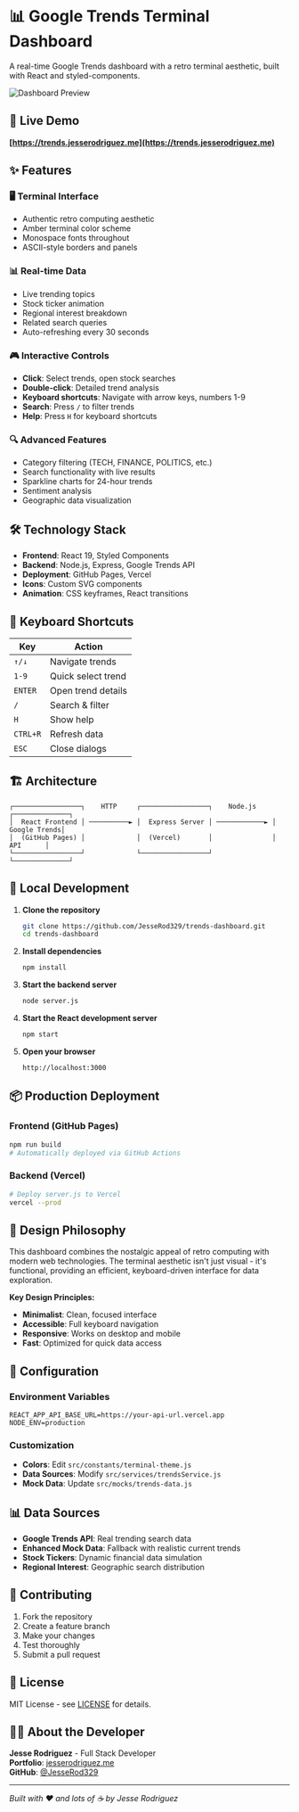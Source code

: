# 📊 Google Trends Terminal Dashboard

A real-time Google Trends dashboard with a retro terminal aesthetic, built with React and styled-components.

![Dashboard Preview](https://trends.jesserodriguez.me/preview.png)

## 🚀 Live Demo

**[https://trends.jesserodriguez.me](https://trends.jesserodriguez.me)**

## ✨ Features

### 🖥️ Terminal Interface
- Authentic retro computing aesthetic
- Amber terminal color scheme
- Monospace fonts throughout
- ASCII-style borders and panels

### 📊 Real-time Data
- Live trending topics
- Stock ticker animation
- Regional interest breakdown
- Related search queries
- Auto-refreshing every 30 seconds

### 🎮 Interactive Controls
- **Click**: Select trends, open stock searches
- **Double-click**: Detailed trend analysis
- **Keyboard shortcuts**: Navigate with arrow keys, numbers 1-9
- **Search**: Press `/` to filter trends
- **Help**: Press `H` for keyboard shortcuts

### 🔍 Advanced Features
- Category filtering (TECH, FINANCE, POLITICS, etc.)
- Search functionality with live results
- Sparkline charts for 24-hour trends
- Sentiment analysis
- Geographic data visualization

## 🛠️ Technology Stack

- **Frontend**: React 19, Styled Components
- **Backend**: Node.js, Express, Google Trends API
- **Deployment**: GitHub Pages, Vercel
- **Icons**: Custom SVG components
- **Animation**: CSS keyframes, React transitions

## 🎯 Keyboard Shortcuts

| Key | Action |
|-----|--------|
| `↑/↓` | Navigate trends |
| `1-9` | Quick select trend |
| `ENTER` | Open trend details |
| `/` | Search & filter |
| `H` | Show help |
| `CTRL+R` | Refresh data |
| `ESC` | Close dialogs |

## 🏗️ Architecture

```
┌─────────────────┐    HTTP     ┌─────────────────┐    Node.js    ┌──────────────┐
│  React Frontend │ ──────────► │  Express Server │ ────────────► │ Google Trends│
│  (GitHub Pages) │             │  (Vercel)       │               │     API      │
└─────────────────┘             └─────────────────┘               └──────────────┘
```

## 🚀 Local Development

1. **Clone the repository**
   ```bash
   git clone https://github.com/JesseRod329/trends-dashboard.git
   cd trends-dashboard
   ```

2. **Install dependencies**
   ```bash
   npm install
   ```

3. **Start the backend server**
   ```bash
   node server.js
   ```

4. **Start the React development server**
   ```bash
   npm start
   ```

5. **Open your browser**
   ```
   http://localhost:3000
   ```

## 📦 Production Deployment

### Frontend (GitHub Pages)
```bash
npm run build
# Automatically deployed via GitHub Actions
```

### Backend (Vercel)
```bash
# Deploy server.js to Vercel
vercel --prod
```

## 🎨 Design Philosophy

This dashboard combines the nostalgic appeal of retro computing with modern web technologies. The terminal aesthetic isn't just visual - it's functional, providing an efficient, keyboard-driven interface for data exploration.

**Key Design Principles:**
- **Minimalist**: Clean, focused interface
- **Accessible**: Full keyboard navigation
- **Responsive**: Works on desktop and mobile
- **Fast**: Optimized for quick data access

## 🔧 Configuration

### Environment Variables
```env
REACT_APP_API_BASE_URL=https://your-api-url.vercel.app
NODE_ENV=production
```

### Customization
- **Colors**: Edit `src/constants/terminal-theme.js`
- **Data Sources**: Modify `src/services/trendsService.js`
- **Mock Data**: Update `src/mocks/trends-data.js`

## 📊 Data Sources

- **Google Trends API**: Real trending search data
- **Enhanced Mock Data**: Fallback with realistic current trends
- **Stock Tickers**: Dynamic financial data simulation
- **Regional Interest**: Geographic search distribution

## 🤝 Contributing

1. Fork the repository
2. Create a feature branch
3. Make your changes
4. Test thoroughly
5. Submit a pull request

## 📄 License

MIT License - see [LICENSE](LICENSE) for details.

## 👨‍💻 About the Developer

**Jesse Rodriguez** - Full Stack Developer  
**Portfolio**: [jesserodriguez.me](https://jesserodriguez.me)  
**GitHub**: [@JesseRod329](https://github.com/JesseRod329)

---

*Built with ❤️ and lots of ☕ by Jesse Rodriguez*